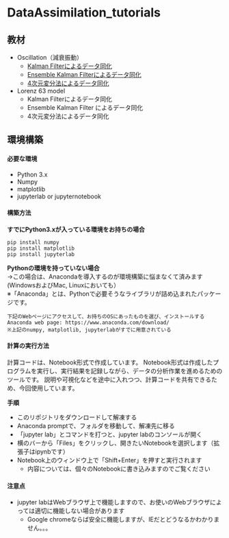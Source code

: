 # DataAssimilation_tutorials

## 教材
* Oscillation（減衰振動）
  * [Kalman Filterによるデータ同化](https://github.com/rkikurin/DataAssimilation_tutorials/blob/master/Oscillation/Oscillation_KF.ipynb)
  * [Ensemble Kalman Filterによるデータ同化](https://github.com/rkikurin/DataAssimilation_tutorials/blob/master/Oscillation/Oscillation_EnKF.ipynb)
  * [4次元変分法によるデータ同化](https://github.com/rkikurin/DataAssimilation_tutorials/blob/master/Oscillation/Oscillation_4DVAR.ipynb)
* Lorenz 63 model 
  * Kalman Filterによるデータ同化
  * Ensemble Kalman Filter によるデータ同化
  * 4次元変分法によるデータ同化

## 環境構築
#### 必要な環境
* Python 3.x
* Numpy
* matplotlib
* jupyterlab or jupyternotebook

#### 構築方法
__すでにPython3.xが入っている環境をお持ちの場合__  
```
pip install numpy
pip install matplotlib
pip install jupyterlab
```

__Pythonの環境を持っていない場合__  
→この場合は、Anacondaを導入するのが環境構築に悩まなくて済みます(WindowsおよびMac, Linuxにおいても）  
※「Anaconda」とは、Pythonで必要そうなライブラリが詰め込まれたパッケージです。
```
下記のWebページにアクセスして、お持ちのOSにあったものを選び、インストールする
Anaconda web page: https://www.anaconda.com/download/
※上記のnumpy, matplotlib, jupyterlabがすでに用意されている
```

#### 計算の実行方法
計算コードは、Notebook形式で作成しています。
Notebook形式は作成したプログラムを実行し、実行結果を記録しながら、データの分析作業を進めるためのツールです。
説明や可視化などを途中に入れつつ、計算コードを共有できるため、今回使用しています。

__手順__
* このリポジトリをダウンロードして解凍する
* Anaconda promptで、フォルダを移動して、解凍先に移る
* 「jupyter lab」とコマンドを打つと、jupyter labのコンソールが開く
* 横のバーから「Files」をクリックし、開きたいNotebookを選択します（拡張子はipynbです）
* Notebook上のウィンドウ上で「Shift+Enter」を押すと実行されます
  * 内容については、個々のNotebookに書き込みますのでご覧ください

#### 注意点
* jupyter labはWebブラウザ上で機能しますので、お使いのWebブラウザによっては適切に機能しない場合があります
  * Google chromeならば安全に機能しますが、IEだとどうなるかわかりません。。。


